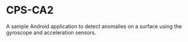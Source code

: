 # CPS-CA2

A sample Android application to detect anomalies on a surface using the gyroscope and acceleration sensors.

